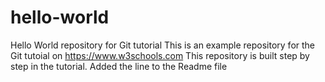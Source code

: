 # hello-world
Hello World repository for Git tutorial
This is an example repository for the Git tutoial on https://www.w3schools.com
This repository is built step by step in the tutorial.
Added the line to the Readme file

